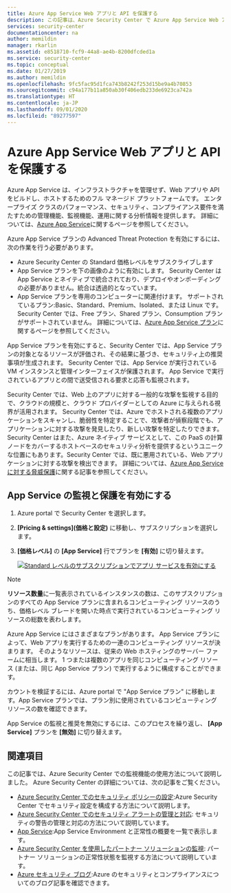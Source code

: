 ```yaml
---
title: Azure App Service Web アプリと API を保護する
description: この記事は、Azure Security Center で Azure App Service Web アプリと API の保護を開始する際に役立ちます。
services: security-center
documentationcenter: na
author: memildin
manager: rkarlin
ms.assetid: e8518710-fcf9-44a8-ae4b-8200dfcded1a
ms.service: security-center
ms.topic: conceptual
ms.date: 01/27/2019
ms.author: memildin
ms.openlocfilehash: 9fc5fac95d1fca743b8242f253d15be9a4b70853
ms.sourcegitcommit: c94a177b11a850ab30f406edb233de6923ca742a
ms.translationtype: HT
ms.contentlocale: ja-JP
ms.lasthandoff: 09/01/2020
ms.locfileid: "89277597"
---
```

# <a name="protect-your-azure-app-service-web-apps-and-apis"></a>Azure App Service Web アプリと API を保護する

Azure App Service は、インフラストラクチャを管理せず、Web アプリや API をビルドし、ホストするためのフル マネージド プラットフォームです。 エンタープライズ クラスのパフォーマンス、セキュリティ、コンプライアンス要件を満たすための管理機能、監視機能、運用に関する分析情報を提供します。 詳細については、[Azure App Service](https://azure.microsoft.com/services/app-service/)に関するページを参照してください。

Azure App Service プランの Advanced Threat Protection を有効にするには、次の作業を行う必要があります。

* Azure Security Center の Standard 価格レベルをサブスクライブします
* App Service プランを下の画像のように有効にします。 Security Center は App Service とネイティブで統合されており、デプロイやオンボーディングの必要がありません。統合は透過的となっています。
* App Service プランを専用のコンピューターに関連付けます。 サポートされているプラン:Basic、Standard、Premium、Isolated、または Linux です。 Security Center では、Free プラン、Shared プラン、Consumption プランがサポートされていません。 詳細については、[Azure App Service プラン](https://azure.microsoft.com/pricing/details/app-service/plans/)に関するページを参照してください。

App Service プランを有効にすると、Security Center では、App Service プランの対象となるリソースが評価され、その結果に基づき、セキュリティ上の推奨事項が生成されます。 Security Center では、App Service が実行されている VM インスタンスと管理インターフェイスが保護されます。 App Service で実行されているアプリとの間で送受信される要求と応答も監視されます。

Security Center では、Web 上のアプリに対する一般的な攻撃を監視する目的で、クラウドの規模と、クラウド プロバイダーとしての Azure に与えられる視界が活用されます。 Security Center では、Azure でホストされる複数のアプリケーションをスキャンし、脆弱性を特定することで、攻撃者が偵察段階でも、アプリケーションに対する攻撃を発見したり、新しい攻撃を特定したりできます。 Security Center はまた、Azure ネイティブ サービスとして、この PaaS の計算ノードをカバーするホストベースのセキュリティ分析を提供するというユニークな位置にもあります。Security Center では、既に悪用されている、Web アプリケーションに対する攻撃を検出できます。 詳細については、[Azure App Service に対する脅威保護](threat-protection.md#app-services)に関する記事を参照してください。


## <a name="enable-monitoring-and-protection-of-app-service"></a>App Service の監視と保護を有効にする

1. Azure portal で Security Center を選択します。
2. **[Pricing & settings]\(価格と設定\)** に移動し、サブスクリプションを選択します。
3. **[価格レベル]** の **[App Service]** 行でプランを **[有効]** に切り替えます。

    [![Standard レベルのサブスクリプションでアプリ サービスを有効にする](media/security-center-app-services/app-services-toggle.png)](media/security-center-app-services/app-services-toggle.png#lightbox)


>[!NOTE]
> **リソース数量**に一覧表示されているインスタンスの数は、このサブスクリプションのすべての App Service プランに含まれるコンピューティング リソースのうち、価格レベル ブレードを開いた時点で実行されているコンピューティング リソースの総数を表わします。
>
> Azure App Service にはさまざまなプランがあります。 App Service プランによって、Web アプリを実行するための一連のコンピューティング リソースが決まります。 そのようなリソースは、従来の Web ホスティングのサーバー ファームに相当します。 1 つまたは複数のアプリを同じコンピューティング リソース (または、同じ App Service プラン) で実行するように構成することができます。
>
>カウントを検証するには、Azure portal で "App Service プラン" に移動します。App Service プランでは、プラン別に使用されているコンピューティング リソースの数を確認できます。 






App Service の監視と推奨を無効にするには、このプロセスを繰り返し、 **[App Service]** プランを **[無効]** に切り替えます。



## <a name="see-also"></a>関連項目
この記事では、Azure Security Center での監視機能の使用方法について説明しました。 Azure Security Center の詳細については、次の記事をご覧ください。

* [Azure Security Center でのセキュリティ ポリシーの設定](tutorial-security-policy.md):Azure Security Center でセキュリティ設定を構成する方法について説明します。
* [Azure Security Center でのセキュリティ アラートの管理と対応](security-center-managing-and-responding-alerts.md): セキュリティの警告の管理と対応の方法について説明しています。
* [App Service](security-center-virtual-machine-protection.md#app-services):App Service Environment と正常性の概要を一覧で表示します。
* [Azure Security Center を使用したパートナー ソリューションの監視](security-center-partner-solutions.md): パートナー ソリューションの正常性状態を監視する方法について説明しています。
* [Azure セキュリティ ブログ](https://blogs.msdn.com/b/azuresecurity/):Azure のセキュリティとコンプライアンスについてのブログ記事を確認できます。
